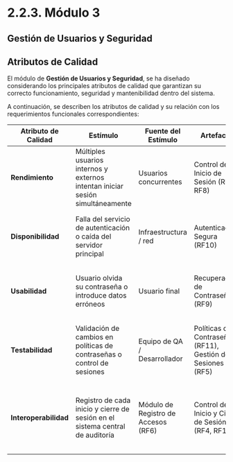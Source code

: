 # 2.2.3. Módulo 3
## Gestión de Usuarios y Seguridad
## Atributos de Calidad

El módulo de **Gestión de Usuarios y Seguridad**, se ha diseñado considerando los principales atributos de calidad que garantizan su correcto funcionamiento, seguridad y mantenibilidad dentro del sistema.
 
A continuación, se describen los atributos de calidad y su relación con los requerimientos funcionales correspondientes:

| **Atributo de Calidad** | **Estímulo** | **Fuente del Estímulo** | **Artefacto** | **Entorno** | **Respuesta** | **Medida de Respuesta** |
|--------------------------|--------------|--------------------------|----------------|--------------|----------------|----------------|
| **Rendimiento** | Múltiples usuarios internos y externos intentan iniciar sesión simultáneamente | Usuarios concurrentes | Control de Inicio de Sesión (RF4, RF8) | Carga alta | Procesamiento concurrente de autenticaciones y consultas optimizadas | Tiempo de respuesta < 2 s en el 95 % de los intentos |
| **Disponibilidad** | Falla del servicio de autenticación o caída del servidor principal | Infraestructura / red | Autenticación Segura (RF10) | En operación | Redirección automática a servidor redundante o autenticación de respaldo | 99 % de disponibilidad del servicio de login |
| **Usabilidad** | Usuario olvida su contraseña o introduce datos erróneos | Usuario final | Recuperación de Contraseña (RF9) | En cualquier momento | Asistente paso a paso con mensajes claros para restablecer credenciales | 90 % de éxito en recuperación sin asistencia |
| **Testabilidad** | Validación de cambios en políticas de contraseñas o control de sesiones | Equipo de QA / Desarrollador | Políticas de Contraseñas (RF11), Gestión de Sesiones (RF5) | Entorno de pruebas | Ejecución automatizada de pruebas unitarias e integración para login y recuperación | Cobertura de pruebas ≥ 85 % en componentes del login |
| **Interoperabilidad** | Registro de cada inicio y cierre de sesión en el sistema central de auditoría | Módulo de Registro de Accesos (RF6) | Control de Inicio y Cierre de Sesión (RF4, RF13) | En línea | Comunicación automática entre el módulo de login y el registro de accesos para almacenar eventos | 100 % de eventos de inicio/cierre registrados correctamente |

